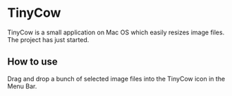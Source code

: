 TinyCow
=======

TinyCow is a small application on Mac OS which easily resizes image files.
The project has just started.

How to use
----------

Drag and drop a bunch of selected image files into the TinyCow icon in the Menu Bar.
